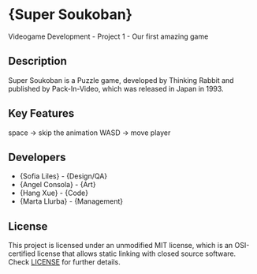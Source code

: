 # {Super Soukoban}
Videogame Development - Project 1 - Our first amazing game

## Description
Super Soukoban is a Puzzle game, developed by Thinking Rabbit and published by Pack-In-Video, which was released in Japan in 1993.

## Key Features
space -> skip the animation 
WASD -> move player
 
## Developers
 - {Sofia Liles} - {Design/QA}
 - {Angel Consola} - {Art}
 - {Hang Xue} - {Code}
 - {Marta Llurba} - {Management}

## License
This project is licensed under an unmodified MIT license, which is an OSI-certified license that allows static linking with closed source software. Check [LICENSE](LICENSE) for further details.

